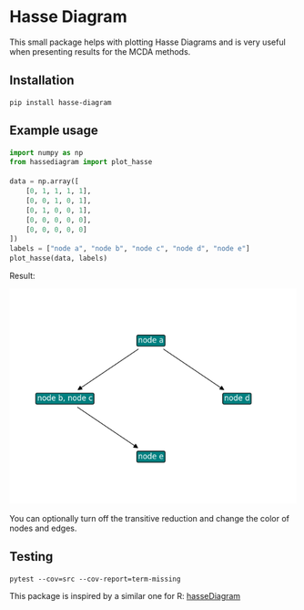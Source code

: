 # Hasse Diagram

This small package helps with plotting Hasse Diagrams and is very useful when presenting results for the MCDA methods.

## Installation

```
pip install hasse-diagram
```

## Example usage
```python
import numpy as np
from hassediagram import plot_hasse

data = np.array([
    [0, 1, 1, 1, 1],
    [0, 0, 1, 0, 1],
    [0, 1, 0, 0, 1],
    [0, 0, 0, 0, 0],
    [0, 0, 0, 0, 0]
])
labels = ["node a", "node b", "node c", "node d", "node e"]
plot_hasse(data, labels)
```

Result:

![img.png](./images/example_plot1.png)

You can optionally turn off the transitive reduction and change the color of nodes and edges.

## Testing
```
pytest --cov=src --cov-report=term-missing
```

This package is inspired by a similar one for R: [hasseDiagram](https://github.com/kciomek/hasseDiagram)